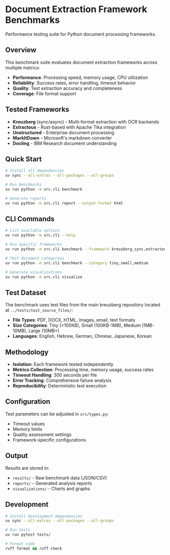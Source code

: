 # Document Extraction Framework Benchmarks

Performance testing suite for Python document processing frameworks.

## Overview

This benchmark suite evaluates document extraction frameworks across multiple metrics:

- **Performance**: Processing speed, memory usage, CPU utilization
- **Reliability**: Success rates, error handling, timeout behavior
- **Quality**: Text extraction accuracy and completeness
- **Coverage**: File format support

## Tested Frameworks

- **Kreuzberg** (sync/async) - Multi-format extraction with OCR backends
- **Extractous** - Rust-based with Apache Tika integration
- **Unstructured** - Enterprise document processing
- **MarkItDown** - Microsoft's markdown converter
- **Docling** - IBM Research document understanding

## Quick Start

```bash
# Install all dependencies
uv sync --all-extras --all-packages --all-groups

# Run benchmarks
uv run python -m src.cli benchmark

# Generate reports
uv run python -m src.cli report --output-format html
```

## CLI Commands

```bash
# List available options
uv run python -m src.cli --help

# Run specific frameworks
uv run python -m src.cli benchmark --framework kreuzberg_sync,extractous

# Test document categories
uv run python -m src.cli benchmark --category tiny,small,medium

# Generate visualizations
uv run python -m src.cli visualize
```

## Test Dataset

The benchmark uses test files from the main kreuzberg repository located at `../tests/test_source_files/`:

- **File Types**: PDF, DOCX, HTML, images, email, text formats
- **Size Categories**: Tiny (\<100KB), Small (100KB-1MB), Medium (1MB-10MB), Large (10MB+)
- **Languages**: English, Hebrew, German, Chinese, Japanese, Korean

## Methodology

- **Isolation**: Each framework tested independently
- **Metrics Collection**: Processing time, memory usage, success rates
- **Timeout Handling**: 300 seconds per file
- **Error Tracking**: Comprehensive failure analysis
- **Reproducibility**: Deterministic test execution

## Configuration

Test parameters can be adjusted in `src/types.py`:

- Timeout values
- Memory limits
- Quality assessment settings
- Framework-specific configurations

## Output

Results are stored in:

- `results/` - Raw benchmark data (JSON/CSV)
- `reports/` - Generated analysis reports
- `visualizations/` - Charts and graphs

## Development

```bash
# Install development dependencies
uv sync --all-extras --all-packages --all-groups

# Run tests
uv run pytest tests/

# Format code
ruff format && ruff check
```
